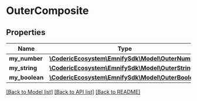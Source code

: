 # OuterComposite

## Properties
Name | Type | Description | Notes
------------ | ------------- | ------------- | -------------
**my_number** | [**\CodericEcosystem\EmnifySdk\Model\OuterNumber**](OuterNumber.md) |  | [optional] 
**my_string** | [**\CodericEcosystem\EmnifySdk\Model\OuterString**](OuterString.md) |  | [optional] 
**my_boolean** | [**\CodericEcosystem\EmnifySdk\Model\OuterBoolean**](OuterBoolean.md) |  | [optional] 

[[Back to Model list]](../README.md#documentation-for-models) [[Back to API list]](../README.md#documentation-for-api-endpoints) [[Back to README]](../README.md)


